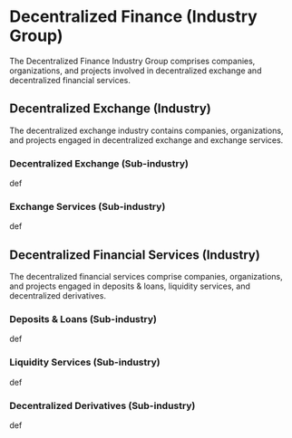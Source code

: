 # Decentralized Finance (Industry Group)

The Decentralized Finance Industry Group comprises companies, organizations, and projects involved in decentralized exchange and decentralized financial services.



## Decentralized Exchange (Industry)

The decentralized exchange industry contains companies, organizations, and projects engaged in decentralized exchange and exchange services.

### Decentralized Exchange (Sub-industry)

def

### Exchange Services (Sub-industry)

def



## Decentralized Financial Services (Industry)

The decentralized financial services comprise companies, organizations, and projects engaged in deposits & loans, liquidity services, and decentralized derivatives.&#x20;

### Deposits & Loans (Sub-industry)

def

### Liquidity Services (Sub-industry)

def

### Decentralized Derivatives (Sub-industry)

def



